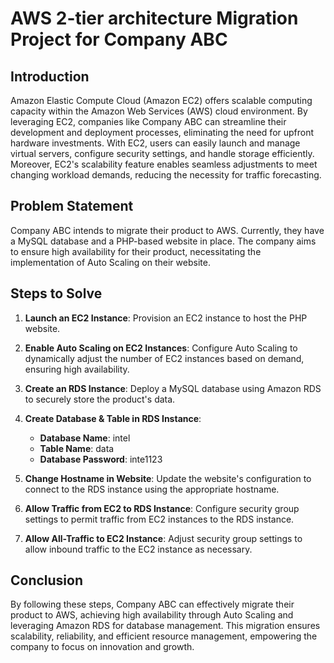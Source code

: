 # AWS 2-tier architecture Migration Project for Company ABC

## Introduction

Amazon Elastic Compute Cloud (Amazon EC2) offers scalable computing capacity within the Amazon Web Services (AWS) cloud environment. By leveraging EC2, companies like Company ABC can streamline their development and deployment processes, eliminating the need for upfront hardware investments. With EC2, users can easily launch and manage virtual servers, configure security settings, and handle storage efficiently. Moreover, EC2's scalability feature enables seamless adjustments to meet changing workload demands, reducing the necessity for traffic forecasting.

## Problem Statement

Company ABC intends to migrate their product to AWS. Currently, they have a MySQL database and a PHP-based website in place. The company aims to ensure high availability for their product, necessitating the implementation of Auto Scaling on their website.

## Steps to Solve

1. **Launch an EC2 Instance**: Provision an EC2 instance to host the PHP website.

2. **Enable Auto Scaling on EC2 Instances**: Configure Auto Scaling to dynamically adjust the number of EC2 instances based on demand, ensuring high availability.

3. **Create an RDS Instance**: Deploy a MySQL database using Amazon RDS to securely store the product's data.

4. **Create Database & Table in RDS Instance**:
    - **Database Name**: intel
    - **Table Name**: data
    - **Database Password**: inte1123

5. **Change Hostname in Website**: Update the website's configuration to connect to the RDS instance using the appropriate hostname.

6. **Allow Traffic from EC2 to RDS Instance**: Configure security group settings to permit traffic from EC2 instances to the RDS instance.

7. **Allow All-Traffic to EC2 Instance**: Adjust security group settings to allow inbound traffic to the EC2 instance as necessary.

## Conclusion

By following these steps, Company ABC can effectively migrate their product to AWS, achieving high availability through Auto Scaling and leveraging Amazon RDS for database management. This migration ensures scalability, reliability, and efficient resource management, empowering the company to focus on innovation and growth.

